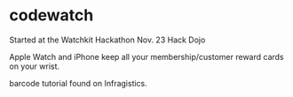 codewatch
=========

Started at the Watchkit Hackathon Nov. 23 Hack Dojo

Apple Watch and iPhone
keep all your membership/customer reward cards on your wrist.

barcode tutorial found on Infragistics.
